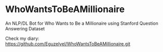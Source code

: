# WhoWantsToBeAMillionaire
An NLP/DL Bot for Who Wants to Be a Millionaire using Stanford Question Answering Dataset

Check my diary: https://github.com/Eguzelyel/WhoWantsToBeAMillionaire.git

